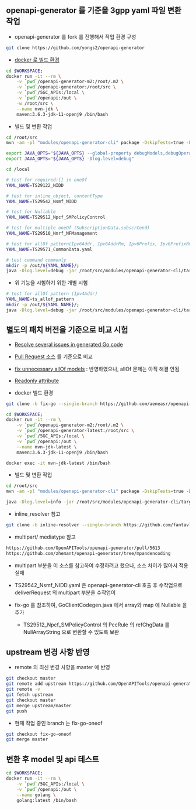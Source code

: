 ## openapi-generator 를 기준을 3gpp yaml 파일 변환 작업

- openapi-generator 를 fork 를 진행해서 작업 환경 구성

```sh
git clone https://github.com/yongs2/openapi-generator
```

- [docker 로 빌드 환경](https://github.com/OpenAPITools/openapi-generator/blob/master/Dockerfile)

```sh
cd $WORKSPACE;
docker run -it --rm \
    -v `pwd`/openapi-generator-m2:/root/.m2 \
    -v `pwd`/openapi-generator:/root/src \
    -v `pwd`/5GC_APIs:/local \
    -v `pwd`/openapi:/out \
    -w /root/src \
    --name mvn-jdk \
    maven:3.6.3-jdk-11-openj9 /bin/bash
```

- 빌드 및 변환 작업

```sh
cd /root/src
mvn -am -pl "modules/openapi-generator-cli" package -DskipTests=true -Dmaven.javadoc.skip=true -Djacoco.skip=true

export JAVA_OPTS="${JAVA_OPTS} --global-property debugModels,debugOperations"
export JAVA_OPTS="${JAVA_OPTS} -Dlog.level=debug"

cd /local

# test for required:[] in oneOf
YAML_NAME=TS29122_NIDD

# test for inline_object, contentType
YAML_NAME=TS29542_Nsmf_NIDD

# test for Nullable
YAML_NAME=TS29512_Npcf_SMPolicyControl

# test for multiple oneOf (SubscriptionData.subscrCond)
YAML_NAME=TS29510_Nnrf_NFManagement

# test for allOf pattern(Ipv6Addr, Ipv6AddrRm, Ipv6Prefix, Ipv6PrefixRm)
YAML_NAME=TS29571_CommonData.yaml

# test command commonly
mkdir -p /out/${YAML_NAME}/;
java -Dlog.level=debug -jar /root/src/modules/openapi-generator-cli/target/openapi-generator-cli.jar generate -i /local/${YAML_NAME}.yaml -g go --additional-properties=isGoSubmodule=true,enumClassPrefix=true,generateInterfaces=true -o /out/${YAML_NAME} >/out/${YAML_NAME}/oag.log 2>&1
```

- 위  기능을 시험하기 위한 개별 시험

```sh
# test for allOf pattern (Ipv4Addr)
YAML_NAME=ts_allof_pattern
mkdir -p /out/${YAML_NAME}/;
java -Dlog.level=debug -jar /root/src/modules/openapi-generator-cli/target/openapi-generator-cli.jar generate -i /out/${YAML_NAME}.yaml -g go --additional-properties=isGoSubmodule=true,enumClassPrefix=true,generateInterfaces=true -o /out/${YAML_NAME} >/out/${YAML_NAME}/oag.log 2>&1
```

## 별도의 패치 버전을 기준으로 비교 시험

- [Resolve several issues in generated Go code](https://github.com/OpenAPITools/openapi-generator/pull/8491)
- [Pull Request 소스](https://github.com/aeneasr/openapi-generator/tree/fix-go) 를 기준으로 비교
- [fix unnecessary allOf models](https://github.com/leo-sale/openapi-generator/commits/fix-unnecessary-models) : 반영하였으나, allOf 문제는 아직 해결 안됨
- [Readonly attribute](https://github.com/CiscoM31/openapi-generator)


- docker 빌드 환경

```sh
git clone -b fix-go --single-branch https://github.com/aeneasr/openapi-generator openapi-generator-fix-go

cd $WORKSPACE;
docker run -it --rm \
    -v `pwd`/openapi-generator-m2:/root/.m2 \
    -v `pwd`/openapi-generator-latest:/root/src \
    -v `pwd`/5GC_APIs:/local \
    -v `pwd`/openapi:/out \
    --name mvn-jdk-latest \
    maven:3.6.3-jdk-11-openj9 /bin/bash

docker exec -it mvn-jdk-latest /bin/bash
```

- 빌드 및 변환 작업

```sh
cd /root/src
mvn -am -pl "modules/openapi-generator-cli" package -DskipTests=true -Dmaven.javadoc.skip=true -Djacoco.skip=true

java -Dlog.level=info -jar /root/src/modules/openapi-generator-cli/target/openapi-generator-cli.jar generate -i /local/TS29122_NIDD.yaml -g go -o /out/fix-go
```

- inline_resolver 참고

```sh
git clone -b inline-resolver --single-branch https://github.com/fantavlik/openapi-generator openapi-generator-inline-resolver
```

- multipart/ mediatype 참고

```sh
https://github.com/OpenAPITools/openapi-generator/pull/5613
https://github.com/zhemant/openapi-generator/tree/mpandencoding
```
  - multipart 부분을 이 소스를 참고하여 수정하려고 했으나, 소스 차이가 많아서 적용 실패
  - TS29542_Nsmf_NIDD.yaml 은 openapi-generator-cli 호출 후 수작업으로 deliverRequest 의 multipart 부분을 수작업이 

- fix-go 를 참조하여, GoClientCodegen.java 에서 array와 map 에 Nullable 을 추가
  - TS29512_Npcf_SMPolicyControl 의 PccRule 의 refChgData 를 NullArrayString 으로 변환할 수 있도록 보완

## upstream 변경 사항 반영

- remote 의 최신 변경 사항을 master 에 반영

```sh
git checkout master
git remote add upstream https://github.com/OpenAPITools/openapi-generator
git remote -v
git fetch upstream
git checkout master
git merge upstream/master
git push
```

- 현재 작업 중인 branch 는 fix-go-oneof

```sh
git checkout fix-go-oneof
git merge master

```

## 변환 후 model 및 api 테스트

```sh
cd $WORKSPACE;
docker run -it --rm \
    -v `pwd`/5GC_APIs:/local \
    -v `pwd`/openapi:/out \
    --name golang \
    golang:latest /bin/bash
```
